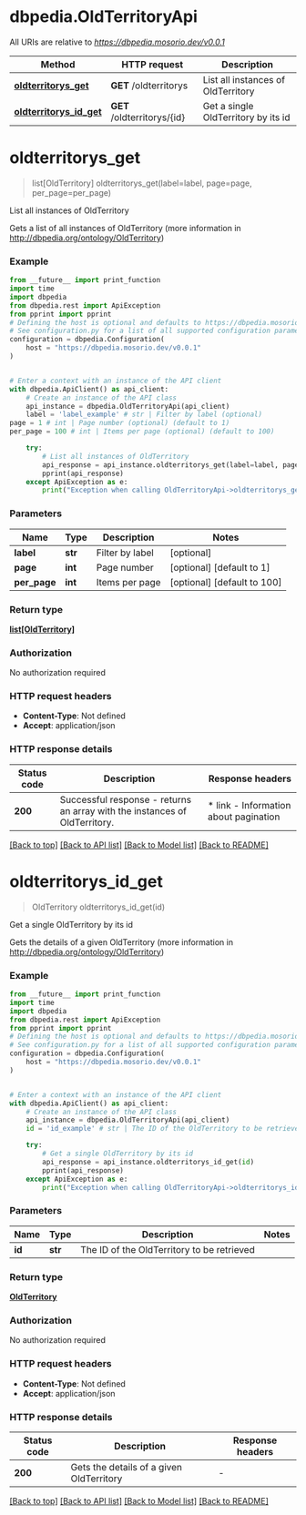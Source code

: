 # dbpedia.OldTerritoryApi

All URIs are relative to *https://dbpedia.mosorio.dev/v0.0.1*

Method | HTTP request | Description
------------- | ------------- | -------------
[**oldterritorys_get**](OldTerritoryApi.md#oldterritorys_get) | **GET** /oldterritorys | List all instances of OldTerritory
[**oldterritorys_id_get**](OldTerritoryApi.md#oldterritorys_id_get) | **GET** /oldterritorys/{id} | Get a single OldTerritory by its id


# **oldterritorys_get**
> list[OldTerritory] oldterritorys_get(label=label, page=page, per_page=per_page)

List all instances of OldTerritory

Gets a list of all instances of OldTerritory (more information in http://dbpedia.org/ontology/OldTerritory)

### Example

```python
from __future__ import print_function
import time
import dbpedia
from dbpedia.rest import ApiException
from pprint import pprint
# Defining the host is optional and defaults to https://dbpedia.mosorio.dev/v0.0.1
# See configuration.py for a list of all supported configuration parameters.
configuration = dbpedia.Configuration(
    host = "https://dbpedia.mosorio.dev/v0.0.1"
)


# Enter a context with an instance of the API client
with dbpedia.ApiClient() as api_client:
    # Create an instance of the API class
    api_instance = dbpedia.OldTerritoryApi(api_client)
    label = 'label_example' # str | Filter by label (optional)
page = 1 # int | Page number (optional) (default to 1)
per_page = 100 # int | Items per page (optional) (default to 100)

    try:
        # List all instances of OldTerritory
        api_response = api_instance.oldterritorys_get(label=label, page=page, per_page=per_page)
        pprint(api_response)
    except ApiException as e:
        print("Exception when calling OldTerritoryApi->oldterritorys_get: %s\n" % e)
```

### Parameters

Name | Type | Description  | Notes
------------- | ------------- | ------------- | -------------
 **label** | **str**| Filter by label | [optional] 
 **page** | **int**| Page number | [optional] [default to 1]
 **per_page** | **int**| Items per page | [optional] [default to 100]

### Return type

[**list[OldTerritory]**](OldTerritory.md)

### Authorization

No authorization required

### HTTP request headers

 - **Content-Type**: Not defined
 - **Accept**: application/json

### HTTP response details
| Status code | Description | Response headers |
|-------------|-------------|------------------|
**200** | Successful response - returns an array with the instances of OldTerritory. |  * link - Information about pagination <br>  |

[[Back to top]](#) [[Back to API list]](../README.md#documentation-for-api-endpoints) [[Back to Model list]](../README.md#documentation-for-models) [[Back to README]](../README.md)

# **oldterritorys_id_get**
> OldTerritory oldterritorys_id_get(id)

Get a single OldTerritory by its id

Gets the details of a given OldTerritory (more information in http://dbpedia.org/ontology/OldTerritory)

### Example

```python
from __future__ import print_function
import time
import dbpedia
from dbpedia.rest import ApiException
from pprint import pprint
# Defining the host is optional and defaults to https://dbpedia.mosorio.dev/v0.0.1
# See configuration.py for a list of all supported configuration parameters.
configuration = dbpedia.Configuration(
    host = "https://dbpedia.mosorio.dev/v0.0.1"
)


# Enter a context with an instance of the API client
with dbpedia.ApiClient() as api_client:
    # Create an instance of the API class
    api_instance = dbpedia.OldTerritoryApi(api_client)
    id = 'id_example' # str | The ID of the OldTerritory to be retrieved

    try:
        # Get a single OldTerritory by its id
        api_response = api_instance.oldterritorys_id_get(id)
        pprint(api_response)
    except ApiException as e:
        print("Exception when calling OldTerritoryApi->oldterritorys_id_get: %s\n" % e)
```

### Parameters

Name | Type | Description  | Notes
------------- | ------------- | ------------- | -------------
 **id** | **str**| The ID of the OldTerritory to be retrieved | 

### Return type

[**OldTerritory**](OldTerritory.md)

### Authorization

No authorization required

### HTTP request headers

 - **Content-Type**: Not defined
 - **Accept**: application/json

### HTTP response details
| Status code | Description | Response headers |
|-------------|-------------|------------------|
**200** | Gets the details of a given OldTerritory |  -  |

[[Back to top]](#) [[Back to API list]](../README.md#documentation-for-api-endpoints) [[Back to Model list]](../README.md#documentation-for-models) [[Back to README]](../README.md)

